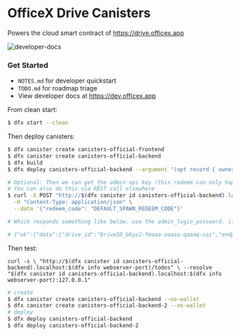 # OfficeX Drive Canisters

Powers the cloud smart contract of https://drive.officex.app

![developer-docs](https://github.com/user-attachments/assets/057afc6d-da2f-4750-80c0-5b590bed47de)

### Get Started

- `NOTES.md` for developer quickstart
- `TODO.md` for roadmap triage
- View developer docs at https://dev.officex.app

From clean start:

```sh
$ dfx start --clean
```

Then deploy canisters:

```sh
$ dfx canister create canisters-official-frontend
$ dfx canister create canisters-official-backend
$ dfx build
$ dfx deploy canisters-official-backend --argument "(opt record { owner = \"$(dfx identity get-principal)\" })"

# Optional: Then we can get the admin api key (this redeem can only happen once)
# You can also do this via REST call elsewhere
$ curl -X POST "http://$(dfx canister id canisters-official-backend).localhost:$(dfx info webserver-port)/v1/default/organization/redeem_spawn" \
  -H "Content-Type: application/json" \
  --data '{"redeem_code": "DEFAULT_SPAWN_REDEEM_CODE"}'

# Which responds something like below. use the admin_login_password. if you are on localhost, update "src/lib.rs" variable LOCAL_DEV_MODE = true

# {"ok":{"data":{"drive_id":"DriveID_bkyz2-fmaaa-aaaaa-qaaaq-cai","endpoint":"https://bkyz2-fmaaa-aaaaa-qaaaq-cai.icp0.io","api_key":"eyJhdXRoX3R5cGUiOiJBUElfX0tFWSIsInZhbHVlIjoiOTg4N2FhYzFhYjZkOGE5OGMyYmYwY2RkNzA2YmU4MTY4MjIwZjc3NmUwYzU1ODdlNDU5N2ExMTM1ZjRiZGNiYiJ9","note":"","admin_login_password":"DriveID_bkyz2-fmaaa-aaaaa-qaaaq-cai:eyJhdXRoX3R5cGUiOiJBUElfX0tFWSIsInZhbHVlIjoiOTg4N2FhYzFhYjZkOGE5OGMyYmYwY2RkNzA2YmU4MTY4MjIwZjc3NmUwYzU1ODdlNDU5N2ExMTM1ZjRiZGNiYiJ9@https://bkyz2-fmaaa-aaaaa-qaaaq-cai.icp0.io"}}}
```

Then test:

```
curl -s \ "http://$(dfx canister id canisters-official-backend).localhost:$(dfx info webserver-port)/todos" \ --resolve "$(dfx canister id canisters-official-backend).localhost:$(dfx info webserver-port):127.0.0.1"
```

```sh
# create
$ dfx canister create canisters-official-backend --no-wallet
$ dfx canister create canisters-official-backend-2 --no-wallet
# deploy
$ dfx deploy canisters-official-backend
$ dfx deploy canisters-official-backend-2
```
